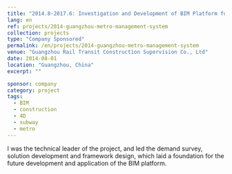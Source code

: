 ```yaml
---
title: "2014.8-2017.6: Investigation and Development of BIM Platform for Rail Transit"
lang: en
ref: projects/2014-guangzhou-metro-management-system
collection: projects
type: "Company Sponsored"
permalink: /en/projects/2014-guangzhou-metro-management-system
venue: "Guangzhou Rail Transit Construction Supervision Co., Ltd"
date: 2014-08-01
location: "Guangzhou, China"
excerpt: ""

sponsor: company
category: project
tags: 
  - BIM
  - construction
  - 4D
  - subway
  - metro
---
```


I was the technical leader of the project, and led the demand survey, solution development and framework design, which laid a foundation for the future development and application of the BIM platform.
